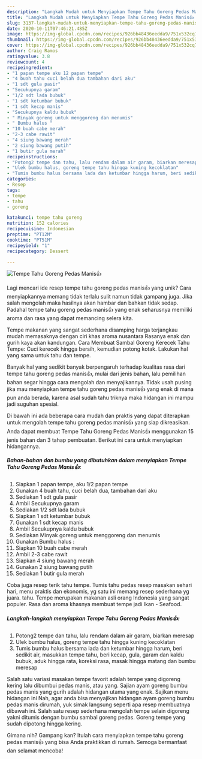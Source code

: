 ```yaml
---
description: "Langkah Mudah untuk Menyiapkan Tempe Tahu Goreng Pedas Manis👍 Anti Gagal"
title: "Langkah Mudah untuk Menyiapkan Tempe Tahu Goreng Pedas Manis👍 Anti Gagal"
slug: 3137-langkah-mudah-untuk-menyiapkan-tempe-tahu-goreng-pedas-manis-anti-gagal
date: 2020-10-11T07:46:21.485Z
image: https://img-global.cpcdn.com/recipes/926bb48436eedda9/751x532cq70/tempe-tahu-goreng-pedas-manis👍-foto-resep-utama.jpg
thumbnail: https://img-global.cpcdn.com/recipes/926bb48436eedda9/751x532cq70/tempe-tahu-goreng-pedas-manis👍-foto-resep-utama.jpg
cover: https://img-global.cpcdn.com/recipes/926bb48436eedda9/751x532cq70/tempe-tahu-goreng-pedas-manis👍-foto-resep-utama.jpg
author: Craig Ramos
ratingvalue: 3.8
reviewcount: 4
recipeingredient:
- "1 papan tempe aku 12 papan tempe"
- "4 buah tahu cuci belah dua tambahan dari aku"
- "1 sdt gula pasir"
- "Secukupnya garam"
- "1/2 sdt lada bubuk"
- "1 sdt ketumbar bubuk"
- "1 sdt kecap manis"
- "Secukupnya kaldu bubuk"
- " Minyak goreng untuk menggoreng dan menumis"
- " Bumbu halus "
- "10 buah cabe merah"
- "2-3 cabe rawit"
- "4 siung bawang merah"
- "2 siung bawang putih"
- "1 butir gula merah"
recipeinstructions:
- "Potong2 tempe dan tahu, lalu rendam dalam air garam, biarkan meresap"
- "Ulek bumbu halus, goreng tempe tahu hingga kuning kecoklatan"
- "Tumis bumbu halus bersama lada dan ketumbar hingga harum, beri sedikit air, masukkan tempe tahu, beri kecap, gula, garam dan kaldu bubuk, aduk hingga rata, koreksi rasa, masak hingga matang dan bumbu meresap"
categories:
- Resep
tags:
- tempe
- tahu
- goreng

katakunci: tempe tahu goreng 
nutrition: 152 calories
recipecuisine: Indonesian
preptime: "PT12M"
cooktime: "PT51M"
recipeyield: "1"
recipecategory: Dessert

---
```



![Tempe Tahu Goreng Pedas Manis👍](https://img-global.cpcdn.com/recipes/926bb48436eedda9/751x532cq70/tempe-tahu-goreng-pedas-manis👍-foto-resep-utama.jpg)

Lagi mencari ide resep tempe tahu goreng pedas manis👍 yang unik? Cara menyiapkannya memang tidak terlalu sulit namun tidak gampang juga. Jika salah mengolah maka hasilnya akan hambar dan bahkan tidak sedap. Padahal tempe tahu goreng pedas manis👍 yang enak seharusnya memiliki aroma dan rasa yang dapat memancing selera kita.

Tempe makanan yang sangat sederhana disamping harga terjangkau mudah memasaknya dengan ciri khas aroma nusantara Rasanya enak dan gurih kaya akan kandungan. Cara Membuat Sambal Goreng Kerecek Tahu Tempe: Cuci kerecek hingga bersih, kemudian potong kotak. Lakukan hal yang sama untuk tahu dan tempe.

Banyak hal yang sedikit banyak berpengaruh terhadap kualitas rasa dari tempe tahu goreng pedas manis👍, mulai dari jenis bahan, lalu pemilihan bahan segar hingga cara mengolah dan menyajikannya. Tidak usah pusing jika mau menyiapkan tempe tahu goreng pedas manis👍 yang enak di mana pun anda berada, karena asal sudah tahu triknya maka hidangan ini mampu jadi suguhan spesial.


Di bawah ini ada beberapa cara mudah dan praktis yang dapat diterapkan untuk mengolah tempe tahu goreng pedas manis👍 yang siap dikreasikan. Anda dapat membuat Tempe Tahu Goreng Pedas Manis👍 menggunakan 15 jenis bahan dan 3 tahap pembuatan. Berikut ini cara untuk menyiapkan hidangannya.

<!--inarticleads1-->

##### Bahan-bahan dan bumbu yang dibutuhkan dalam menyiapkan Tempe Tahu Goreng Pedas Manis👍:

1. Siapkan 1 papan tempe, aku 1/2 papan tempe
1. Gunakan 4 buah tahu, cuci belah dua, tambahan dari aku
1. Sediakan 1 sdt gula pasir
1. Ambil Secukupnya garam
1. Sediakan 1/2 sdt lada bubuk
1. Siapkan 1 sdt ketumbar bubuk
1. Gunakan 1 sdt kecap manis
1. Ambil Secukupnya kaldu bubuk
1. Sediakan  Minyak goreng untuk menggoreng dan menumis
1. Gunakan  Bumbu halus :
1. Siapkan 10 buah cabe merah
1. Ambil 2-3 cabe rawit
1. Siapkan 4 siung bawang merah
1. Gunakan 2 siung bawang putih
1. Sediakan 1 butir gula merah


Coba juga resep terik tahu tempe. Tumis tahu pedas resep masakan sehari hari, menu praktis dan ekonomis, yg satu ini memang resep sederhana yg juara. tahu. Tempe merupakan makanan asli orang Indonesia yang sangat populer. Rasa dan aroma khasnya membuat tempe jadi Ikan - Seafood. 

<!--inarticleads2-->

##### Langkah-langkah menyiapkan Tempe Tahu Goreng Pedas Manis👍:

1. Potong2 tempe dan tahu, lalu rendam dalam air garam, biarkan meresap
1. Ulek bumbu halus, goreng tempe tahu hingga kuning kecoklatan
1. Tumis bumbu halus bersama lada dan ketumbar hingga harum, beri sedikit air, masukkan tempe tahu, beri kecap, gula, garam dan kaldu bubuk, aduk hingga rata, koreksi rasa, masak hingga matang dan bumbu meresap


Salah satu variasi masakan tempe favorit adalah tempe yang digoreng kering lalu dibumbui pedas manis, atau yang. Sajian ayam goreng bumbu pedas manis yang gurih adalah hidangan utama yang enak. Sajikan menu hidangan ini Nah, agar anda bisa menyajikan hidangan ayam goreng bumbu pedas manis dirumah, yuk simak langsung seperti apa resep membuatnya dibawah ini. Salah satu resep sederhana mengolah tempe selain digoreng yakni ditumis dengan bumbu sambal goreng pedas. Goreng tempe yang sudah dipotong hingga kering. 

Gimana nih? Gampang kan? Itulah cara menyiapkan tempe tahu goreng pedas manis👍 yang bisa Anda praktikkan di rumah. Semoga bermanfaat dan selamat mencoba!
